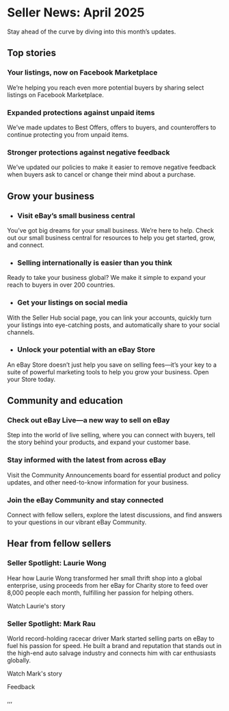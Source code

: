 # Seller News: April 2025

Stay ahead of the curve by diving into this month’s updates.

## Top stories

### Your listings, now on Facebook Marketplace

We’re helping you reach even more potential buyers by sharing select listings on
Facebook Marketplace.

### Expanded protections against unpaid items

We’ve made updates to Best Offers, offers to buyers, and counteroffers to
continue protecting you from unpaid items.

### Stronger protections against negative feedback

We’ve updated our policies to make it easier to remove negative feedback when
buyers ask to cancel or change their mind about a purchase.

## Grow your business

  * ### Visit eBay’s small business central
You’ve got big dreams for your small business. We’re here to help. Check out our
small business central for resources to help you get started, grow, and connect.

  * ### Selling internationally is easier than you think
Ready to take your business global? We make it simple to expand your reach to
buyers in over 200 countries.

  * ### Get your listings on social media
With the Seller Hub social page, you can link your accounts, quickly turn your
listings into eye-catching posts, and automatically share to your social
channels.

  * ### Unlock your potential with an eBay Store
An eBay Store doesn’t just help you save on selling fees—it’s your key to a
suite of powerful marketing tools to help you grow your business. Open your
Store today.

## Community and education

### Check out eBay Live—a new way to sell on eBay

Step into the world of live selling, where you can connect with buyers, tell the
story behind your products, and expand your customer base.

### Stay informed with the latest from across eBay

Visit the Community Announcements board for essential product and policy
updates, and other need-to-know information for your business.

### Join the eBay Community and stay connected

Connect with fellow sellers, explore the latest discussions, and find answers to
your questions in our vibrant eBay Community.

## Hear from fellow sellers

### Seller Spotlight: Laurie Wong

Hear how Laurie Wong transformed her small thrift shop into a global enterprise,
using proceeds from her eBay for Charity store to feed over 8,000 people each
month, fulfilling her passion for helping others.

Watch Laurie's story

### Seller Spotlight: Mark Rau

World record-holding racecar driver Mark started selling parts on eBay to fuel
his passion for speed. He built a brand and reputation that stands out in the
high-end auto salvage industry and connects him with car enthusiasts globally.

Watch Mark's story

Feedback

,,,

